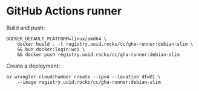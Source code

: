 # GitHub Actions runner

Build and push:

```shell
DOCKER_DEFAULT_PLATFORM=linux/amd64 \
    docker build . -t registry.uuid.rocks/cc/gha-runner:debian-slim \
    && bun docker:login:wci \
    && docker push registry.uuid.rocks/cc/gha-runner:debian-slim
```

Create a deployment:

```shell
bx wrangler cloudchamber create --ipv4 --location dfw01 \
    --image registry.uuid.rocks/cc/gha-runner:debian-slim
```
